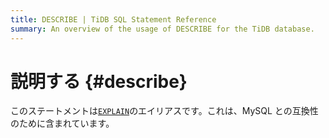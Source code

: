 ```yaml
---
title: DESCRIBE | TiDB SQL Statement Reference
summary: An overview of the usage of DESCRIBE for the TiDB database.
---
```


# 説明する {#describe}

このステートメントは[`EXPLAIN`](/sql-statements/sql-statement-explain.md)のエイリアスです。これは、MySQL との互換性のために含まれています。
